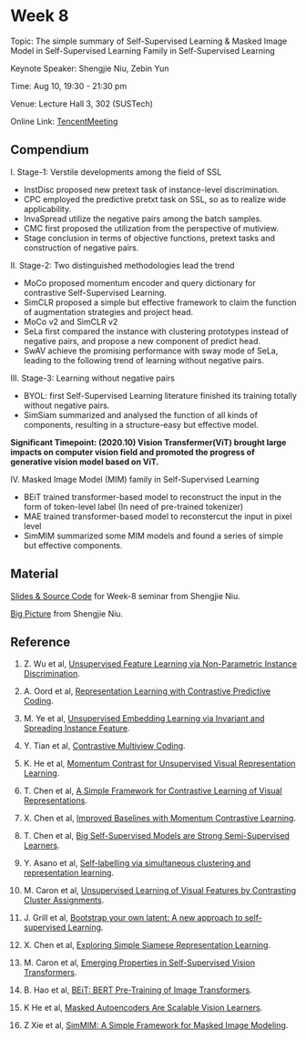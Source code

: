 # Week 8

Topic: The simple summary of Self-Supervised Learning & Masked Image Model in Self-Supervised Learning Family in Self-Supervised Learning

Keynote Speaker: Shengjie Niu, Zebin Yun

Time: Aug 10, 19:30 - 21:30 pm

Venue: Lecture Hall 3, 302 (SUSTech)

Online Link: [TencentMeeting](https://meeting.tencent.com/dm/ciI4lpALLhxz)

## Compendium

I. Stage-1: Verstile developments among the field of SSL

- InstDisc proposed new pretext task of instance-level discrimination.
- CPC employed the predictive pretxt task on SSL, so as to realize wide applicability.
- InvaSpread utilize the negative pairs among the batch samples.
- CMC first proposed the utilization from the perspective of mutiview.
- Stage conclusion in terms of objective functions, pretext tasks and construction of negative pairs.

II. Stage-2: Two distinguished methodologies lead the trend

- MoCo proposed momentum encoder and query dictionary for contrastive Self-Supervised Learning.
- SimCLR proposed a simple but effective framework to claim the function of augmentation strategies and project head.
- MoCo v2 and SimCLR v2
- SeLa first compared the instance with clustering prototypes instead of negative pairs, and propose a new component of predict head.
- SwAV achieve the promising performance with sway mode of SeLa, leading to the following trend of learning without negative pairs.

III. Stage-3: Learning without negative pairs

- BYOL: first Self-Supervised Learning literature finished its training totally without negative pairs.
- SimSiam summarized and analysed the function of all kinds of components, resulting in a structure-easy but effective model.

**Significant Timepoint: (2020.10) Vision Transfermer(ViT) brought large impacts on computer vision field and promoted the progress of generative vision model based on ViT.**

IV. Masked Image Model (MIM) family in Self-Supervised Learning

- BEiT trained transformer-based model to reconstruct the input in the form of token-level label (In need of pre-trained tokenizer)
- MAE trained transformer-based model to reconstercut the input in pixel level
- SimMIM summarized some MIM models and found a series of simple but effective components.

## Material

[Slides & Source Code](https://www.overleaf.com/read/dshmrcjjvyfk) for Week-8 seminar from Shengjie Niu.

[Big Picture](https://nbviewer.org/github/niusj03/23summer/blob/master/content/docs/pdfs/BigP.pdf) from Shengjie Niu.




## Reference

1. Z. Wu et al, [Unsupervised Feature Learning via Non-Parametric Instance Discrimination](https://arxiv.org/pdf/1805.01978.pdf).

2. A. Oord et al, [Representation Learning with Contrastive Predictive Coding](https://arxiv.org/abs/1807.03748).

3. M. Ye et al, [Unsupervised Embedding Learning via Invariant and Spreading Instance Feature](https://arxiv.org/abs/1904.03436).

4. Y. Tian et al, [Contrastive Multiview Coding](https://arxiv.org/abs/1906.05849).

5. K. He et al, [Momentum Contrast for Unsupervised Visual Representation Learning](https://arxiv.org/abs/1911.05722).

6. T. Chen et al, [A Simple Framework for Contrastive Learning of Visual Representations](https://arxiv.org/abs/2002.05709).

7. X. Chen et al, [Improved Baselines with Momentum Contrastive Learning](https://arxiv.org/abs/2003.04297).

8. T. Chen et al, [Big Self-Supervised Models are Strong Semi-Supervised Learners](https://arxiv.org/abs/2006.10029).

9. Y. Asano et al, [Self-labelling via simultaneous clustering and representation learning](https://arxiv.org/abs/1911.05371).

10. M. Caron et al, [Unsupervised Learning of Visual Features by Contrasting Cluster Assignments](https://arxiv.org/abs/2006.09882).

11. J. Grill et al, [Bootstrap your own latent: A new approach to self-supervised Learning](https://arxiv.org/abs/2006.07733).

12. X. Chen et al, [Exploring Simple Siamese Representation Learning](https://arxiv.org/abs/2011.10566).

13. M. Caron et al, [Emerging Properties in Self-Supervised Vision Transformers](https://arxiv.org/abs/2104.14294).

14. B. Hao et al, [BEiT: BERT Pre-Training of Image Transformers](https://arxiv.org/abs/2106.08254).

15. K He et al, [Masked Autoencoders Are Scalable Vision Learners](https://arxiv.org/abs/2111.06377).

16. Z Xie et al, [SimMIM: A Simple Framework for Masked Image Modeling](https://arxiv.org/abs/2111.09886).